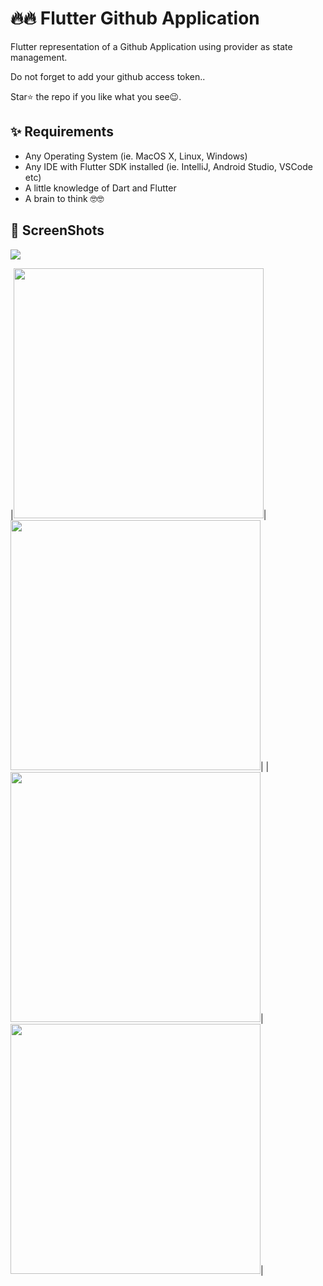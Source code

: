 # 🔥🔥 Flutter Github Application
Flutter representation of a Github Application using provider as state management.

Do not forget to add your github access token..

Star⭐ the repo if you like what you see😉.


## ✨ Requirements
* Any Operating System (ie. MacOS X, Linux, Windows)
* Any IDE with Flutter SDK installed (ie. IntelliJ, Android Studio, VSCode etc)
* A little knowledge of Dart and Flutter
* A brain to think 🤓🤓


## 📸 ScreenShots

<img src="lib/screenshots/flutter_01.png"/>




|<img src="lib/screenshots/flutter_02.png" width="400">|<img src="lib/screenshots/flutter_03.png" width="400">|
|<img src="lib/screenshots/flutter_04.png" width="400">|<img src="lib/screenshots/flutter_05.png" width="400">|








